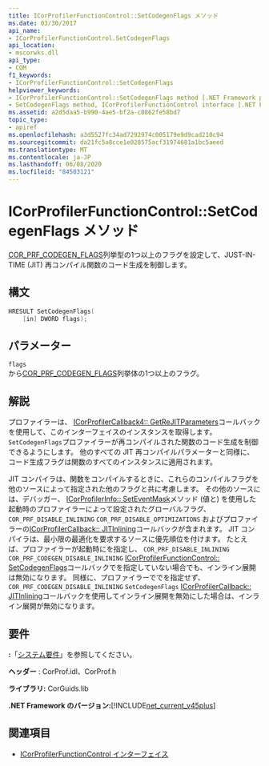 ```yaml
---
title: ICorProfilerFunctionControl::SetCodegenFlags メソッド
ms.date: 03/30/2017
api_name:
- ICorProfilerFunctionControl.SetCodegenFlags
api_location:
- mscorwks.dll
api_type:
- COM
f1_keywords:
- ICorProfilerFunctionControl::SetCodegenFlags
helpviewer_keywords:
- ICorProfilerFunctionControl::SetCodegenFlags method [.NET Framework profiling]
- SetCodegenFlags method, ICorProfilerFunctionControl interface [.NET Framework profiling]
ms.assetid: a2d5daa5-b990-4ae5-bf2a-c0862fe58bd7
topic_type:
- apiref
ms.openlocfilehash: a3d5527fc34ad7292974c005179e9d9cad210c94
ms.sourcegitcommit: da21fc5a8cce1e028575acf31974681a1bc5aeed
ms.translationtype: MT
ms.contentlocale: ja-JP
ms.lasthandoff: 06/08/2020
ms.locfileid: "84503121"
---
```

# <a name="icorprofilerfunctioncontrolsetcodegenflags-method"></a>ICorProfilerFunctionControl::SetCodegenFlags メソッド
[COR_PRF_CODEGEN_FLAGS](cor-prf-codegen-flags-enumeration.md)列挙型の1つ以上のフラグを設定して、JUST-IN-TIME (JIT) 再コンパイル関数のコード生成を制御します。  
  
## <a name="syntax"></a>構文  
  
```cpp  
HRESULT SetCodegenFlags(  
    [in] DWORD flags);  
```  
  
## <a name="parameters"></a>パラメーター  
 `flags`  
 から[COR_PRF_CODEGEN_FLAGS](cor-prf-codegen-flags-enumeration.md)列挙体の1つ以上のフラグ。  
  
## <a name="remarks"></a>解説  
 プロファイラーは、 [ICorProfilerCallback4:: GetReJITParameters](icorprofilercallback4-getrejitparameters-method.md)コールバックを使用して、このインターフェイスのインスタンスを取得します。 `SetCodegenFlags`プロファイラーが再コンパイルされた関数のコード生成を制御できるようにします。 他のすべての JIT 再コンパイルパラメーターと同様に、コード生成フラグは関数のすべてのインスタンスに適用されます。  
  
 JIT コンパイラは、関数をコンパイルするときに、これらのコンパイルフラグを他のソースによって指定された他のフラグと共に考慮します。  その他のソースには、デバッガー、 [ICorProfilerInfo:: SetEventMask](icorprofilerinfo-seteventmask-method.md)メソッド (値と) を使用した起動時のプロファイラーによって設定されたグローバルフラグ、 `COR_PRF_DISABLE_INLINING` `COR_PRF_DISABLE_OPTIMIZATIONS` およびプロファイラーの[ICorProfilerCallback:: JITInlining](icorprofilercallback-jitinlining-method.md)コールバックが含まれます。  JIT コンパイラは、最小限の最適化を要求するソースに優先順位を付けます。  たとえば、プロファイラーが起動時にを指定し、 `COR_PRF_DISABLE_INLINING` `COR_PRF_CODEGEN_DISABLE_INLINING` [ICorProfilerFunctionControl:: SetCodegenFlags](icorprofilerfunctioncontrol-setcodegenflags-method.md)コールバックでを指定していない場合でも、インライン展開は無効になります。  同様に、プロファイラーででを指定せず、 `COR_PRF_CODEGEN_DISABLE_INLINING` `SetCodegenFlags` [ICorProfilerCallback:: JITInlining](icorprofilercallback-jitinlining-method.md)コールバックを使用してインライン展開を無効にした場合は、インライン展開が無効になります。  
  
## <a name="requirements"></a>要件  
 **:**「[システム要件](../../get-started/system-requirements.md)」を参照してください。  
  
 **ヘッダー** : CorProf.idl、CorProf.h  
  
 **ライブラリ:** CorGuids.lib  
  
 **.NET Framework のバージョン:**[!INCLUDE[net_current_v45plus](../../../../includes/net-current-v45plus-md.md)]  
  
## <a name="see-also"></a>関連項目

- [ICorProfilerFunctionControl インターフェイス](icorprofilerfunctioncontrol-interface.md)
